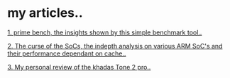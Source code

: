 # my articles..

[1. prime bench, the insights shown by this simple benchmark tool..](https://zephyrlabs.github.io/articles/1/)

[2. The curse of the SoCs, the indepth analysis on various ARM SoC's and their performance dependant on cache..](https://zephyrlabs.github.io/articles/2/)

[3. My personal review of the khadas Tone 2 pro..](https://zephyrlabs.github.io/articles/3/)